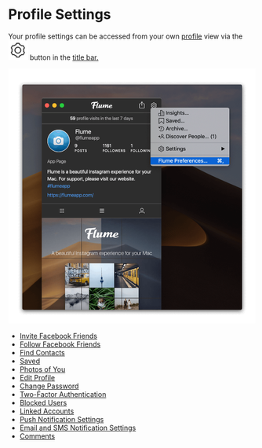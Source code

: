 # Profile Settings

Your profile settings can be accessed from your own [profile](../) view via the ![](../../../.gitbook/assets/settings.png) button in the [title bar.](../../../misc/glossary.md#title-bar)

![](../../../.gitbook/assets/preferences-profile.png)

* [Invite Facebook Friends](invitefacebook.md)
* [Follow Facebook Friends](followfacebook.md)
* [Find Contacts](invitecontacts.md)
* [Saved](../#saved-posts)
* [Photos of You](../#tagged-posts)
* [Edit Profile](editprofile.md)
* [Change Password](editpassword.md)
* [Two-Factor Authentication](twofactor.md)
* [Blocked Users](blockedusers.md)
* [Linked Accounts](linkedaccounts.md)
* [Push Notification Settings](pushnotifications.md)
* [Email and SMS Notification Settings](emailsms.md)
* [Comments](comments.md)

